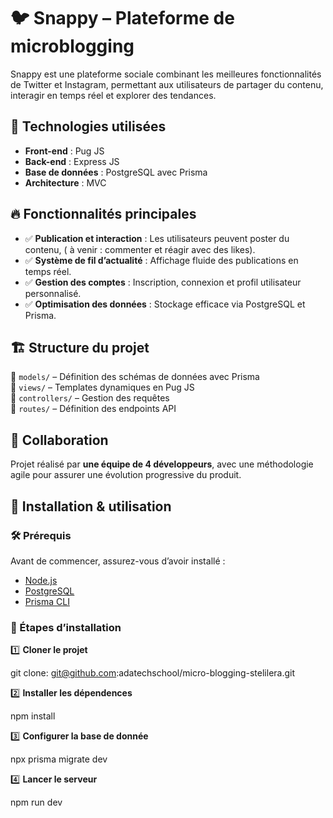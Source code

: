 # 🐦 Snappy – Plateforme de microblogging

Snappy est une plateforme sociale combinant les meilleures fonctionnalités de Twitter et Instagram, permettant aux utilisateurs de partager du contenu, interagir en temps réel et explorer des tendances.

## 🚀 Technologies utilisées  
- **Front-end** : Pug JS 
- **Back-end** : Express JS 
- **Base de données** : PostgreSQL avec Prisma
- **Architecture** : MVC  

## 🔥 Fonctionnalités principales  
- ✅ **Publication et interaction** : Les utilisateurs peuvent poster du contenu,  ( à venir : commenter et réagir avec des likes).  
- ✅ **Système de fil d’actualité** : Affichage fluide des publications en temps réel.  
- ✅ **Gestion des comptes** : Inscription, connexion et profil utilisateur personnalisé.  
- ✅ **Optimisation des données** : Stockage efficace via PostgreSQL et Prisma.  

## 🏗️ Structure du projet  
📂 `models/` – Définition des schémas de données avec Prisma  
📂 `views/` – Templates dynamiques en Pug JS  
📂 `controllers/` – Gestion des requêtes  
📂 `routes/` – Définition des endpoints API  

## 🤝 Collaboration  
Projet réalisé par **une équipe de 4 développeurs**, avec une méthodologie agile pour assurer une évolution progressive du produit.  

## 📌 Installation & utilisation  

### 🛠️ Prérequis  
Avant de commencer, assurez-vous d’avoir installé :  
- [Node.js](https://nodejs.org/)  
- [PostgreSQL](https://www.postgresql.org/)  
- [Prisma CLI](https://www.prisma.io/docs/getting-started)  

### 🚀 Étapes d’installation  

1️⃣ **Cloner le projet**  

git clone: git@github.com:adatechschool/micro-blogging-stelilera.git

2️⃣ **Installer les dépendences**

npm install 

3️⃣ **Configurer la base de donnée**

npx prisma migrate dev

4️⃣ **Lancer le serveur**

npm run dev

